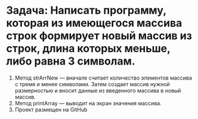# Задача: Написать программу, которая из имеющегося массива строк формирует новый массив из строк, длина которых меньше, либо равна 3 символам.

1. Метод strArrNew — вначале считает количество элементов массива с тремя и менее символами. Затем создает массив нужной размерностью и вносит данные из введенного массива в новый массив.
2. Метод printArray — выводит на экран значения массива.
3. Проект размещен на GitHub
